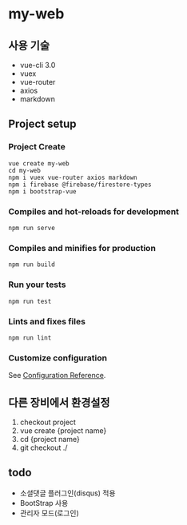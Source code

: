 # my-web

## 사용 기술
* vue-cli 3.0
* vuex
* vue-router
* axios
* markdown

## Project setup
### Project Create
```
vue create my-web
cd my-web
npm i vuex vue-router axios markdown
npm i firebase @firebase/firestore-types
npm i bootstrap-vue
```
### Compiles and hot-reloads for development
```
npm run serve
```

### Compiles and minifies for production
```
npm run build
```

### Run your tests
```
npm run test
```

### Lints and fixes files
```
npm run lint
```

### Customize configuration
See [Configuration Reference](https://cli.vuejs.org/config/).


## 다른 장비에서 환경설정
1. checkout project
2. vue create {project name}
3. cd {project name}
4. git checkout ./

## todo
* 소셜댓글 플러그인(disqus) 적용
* BootStrap 사용
* 관리자 모드(로그인)

